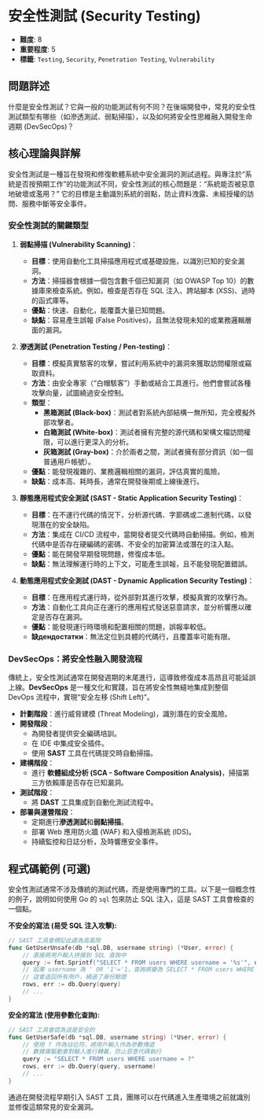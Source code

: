 # 安全性測試 (Security Testing)

- **難度**: 8
- **重要程度**: 5
- **標籤**: `Testing`, `Security`, `Penetration Testing`, `Vulnerability`

## 問題詳述

什麼是安全性測試？它與一般的功能測試有何不同？在後端開發中，常見的安全性測試類型有哪些（如滲透測試、弱點掃描），以及如何將安全性思維融入開發生命週期 (DevSecOps)？

## 核心理論與詳解

安全性測試是一種旨在發現和修復軟體系統中安全漏洞的測試過程。與專注於“系統是否按預期工作”的功能測試不同，安全性測試的核心問題是：“系統能否被惡意地破壞或濫用？” 它的目標是主動識別系統的弱點，防止資料洩露、未經授權的訪問、服務中斷等安全事件。

### 安全性測試的關鍵類型

1. **弱點掃描 (Vulnerability Scanning)**：
    - **目標**：使用自動化工具掃描應用程式或基礎設施，以識別已知的安全漏洞。
    - **方法**：掃描器會根據一個包含數千個已知漏洞（如 OWASP Top 10）的數據庫來檢查系統。例如，檢查是否存在 SQL 注入、跨站腳本 (XSS)、過時的函式庫等。
    - **優點**：快速、自動化，能覆蓋大量已知問題。
    - **缺點**：容易產生誤報 (False Positives)，且無法發現未知的或業務邏輯層面的漏洞。

2. **滲透測試 (Penetration Testing / Pen-testing)**：
    - **目標**：模擬真實駭客的攻擊，嘗試利用系統中的漏洞來獲取訪問權限或竊取資料。
    - **方法**：由安全專家（“白帽駭客”）手動或結合工具進行。他們會嘗試各種攻擊向量，試圖繞過安全控制。
    - **類型**：
        - **黑箱測試 (Black-box)**：測試者對系統內部結構一無所知，完全模擬外部攻擊者。
        - **白箱測試 (White-box)**：測試者擁有完整的源代碼和架構文檔訪問權限，可以進行更深入的分析。
        - **灰箱測試 (Gray-box)**：介於兩者之間，測試者擁有部分資訊（如一個普通用戶帳號）。
    - **優點**：能發現複雜的、業務邏輯相關的漏洞，評估真實的風險。
    - **缺點**：成本高、耗時長，通常在開發後期或上線後進行。

3. **靜態應用程式安全測試 (SAST - Static Application Security Testing)**：
    - **目標**：在不運行代碼的情況下，分析源代碼、字節碼或二進制代碼，以發現潛在的安全缺陷。
    - **方法**：集成在 CI/CD 流程中，當開發者提交代碼時自動掃描。例如，檢測代碼中是否存在硬編碼的密碼、不安全的加密算法或潛在的注入點。
    - **優點**：能在開發早期發現問題，修復成本低。
    - **缺點**：無法理解運行時的上下文，可能產生誤報，且不能發現配置錯誤。

4. **動態應用程式安全測試 (DAST - Dynamic Application Security Testing)**：
    - **目標**：在應用程式運行時，從外部對其進行攻擊，模擬真實的攻擊行為。
    - **方法**：自動化工具向正在運行的應用程式發送惡意請求，並分析響應以確定是否存在漏洞。
    - **優點**：能發現運行時環境和配置相關的問題，誤報率較低。
    - **缺дендостатки**：無法定位到具體的代碼行，且覆蓋率可能有限。

### DevSecOps：將安全性融入開發流程

傳統上，安全性測試通常在開發週期的末尾進行，這導致修復成本高昂且可能延誤上線。**DevSecOps** 是一種文化和實踐，旨在將安全性無縫地集成到整個 DevOps 流程中，實現“安全左移 (Shift Left)”。

*   **計劃階段**：進行威脅建模 (Threat Modeling)，識別潛在的安全風險。
*   **開發階段**：
    - 為開發者提供安全編碼培訓。
    - 在 IDE 中集成安全插件。
    - 使用 **SAST** 工具在代碼提交時自動掃描。
*   **建構階段**：
    - 進行 **軟體組成分析 (SCA - Software Composition Analysis)**，掃描第三方依賴庫是否存在已知漏洞。
*   **測試階段**：
    - 將 **DAST** 工具集成到自動化測試流程中。
*   **部署與運營階段**：
    - 定期進行**滲透測試**和**弱點掃描**。
    - 部署 Web 應用防火牆 (WAF) 和入侵檢測系統 (IDS)。
    - 持續監控和日誌分析，及時響應安全事件。

## 程式碼範例 (可選)

安全性測試通常不涉及傳統的測試代碼，而是使用專門的工具。以下是一個概念性的例子，說明如何使用 Go 的 `sql` 包來防止 SQL 注入，這是 SAST 工具會檢查的一個點。

**不安全的寫法 (易受 SQL 注入攻擊):**

```go
// SAST 工具會標記此處為高風險
func GetUserUnsafe(db *sql.DB, username string) (*User, error) {
    // 直接將用戶輸入拼接到 SQL 查詢中
    query := fmt.Sprintf("SELECT * FROM users WHERE username = '%s'", username)
    // 如果 username 為 ' OR '1'='1，查詢將變為 SELECT * FROM users WHERE username = '' OR '1'='1'
    // 這會返回所有用戶，繞過了身份驗證
    rows, err := db.Query(query)
    // ...
}
```

**安全的寫法 (使用參數化查詢):**

```go
// SAST 工具會認為這是安全的
func GetUserSafe(db *sql.DB, username string) (*User, error) {
    // 使用 ? 作為佔位符，將用戶輸入作為參數傳遞
    // 數據庫驅動會對輸入進行轉義，防止惡意代碼執行
    query := "SELECT * FROM users WHERE username = ?"
    rows, err := db.Query(query, username)
    // ...
}
```

通過在開發流程早期引入 SAST 工具，團隊可以在代碼進入生產環境之前就識別並修復這類常見的安全漏洞。
